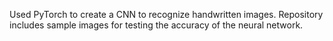 Used PyTorch to create a CNN to recognize handwritten images. Repository includes sample images for testing the accuracy of the neural network. 
